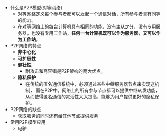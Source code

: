 - 什么是P2P模型(对等网络)
	- 对等网络定义每个参与者都可以发起一个通信对话，所有参与者具有同等的能力。
	- 在对等网络上的每台计算机具有相同的功能，没有主从之分，没有专用服务器，也没有专用工作站，**任何一台计算机既可以作为服务器，又可以作为工作站**。
- P2P网络的特点
	- **非中心化**
	- **可扩展性**
	- **健壮性**
		- 耐攻击和高容错是P2P架构的两大优点。
	- **隐私保护**
		- 在传统的匿名通信系统中，必须通过某些中继服务器节点来实现这机制， 而在P2P中，网络上的所有参与节点都可以提供中继转发功能，从而使得匿名通信的灵活性大大提高，能够为用户提供更好的隐私保护。
- P2P网络的缺点
	- 获取服务的同时还有给其他节点提供服务
- 常用P2P模型应用
	- 电驴